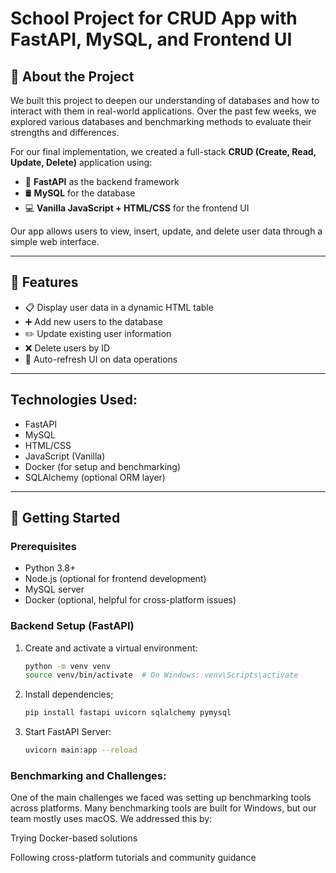 # School Project for CRUD App with FastAPI, MySQL, and Frontend UI 

## 🧠 About the Project

We built this project to deepen our understanding of databases and how to interact with them in real-world applications. Over the past few weeks, we explored various databases and benchmarking methods to evaluate their strengths and differences.

For our final implementation, we created a full-stack **CRUD (Create, Read, Update, Delete)** application using:

- 🐍 **FastAPI** as the backend framework
- 🛢 **MySQL** for the database
- 💻 **Vanilla JavaScript + HTML/CSS** for the frontend UI

Our app allows users to view, insert, update, and delete user data through a simple web interface.

---


## 🔧 Features

- 📋 Display user data in a dynamic HTML table
- ➕ Add new users to the database
- ✏️ Update existing user information
- ❌ Delete users by ID
- 🔄 Auto-refresh UI on data operations

---

## Technologies Used: 
- FastAPI
- MySQL
- HTML/CSS
- JavaScript (Vanilla)
- Docker (for setup and benchmarking)
- SQLAlchemy (optional ORM layer)

---

## 🚀 Getting Started

### Prerequisites

- Python 3.8+
- Node.js (optional for frontend development)
- MySQL server
- Docker (optional, helpful for cross-platform issues)

### Backend Setup (FastAPI)

1. Create and activate a virtual environment:
   ```bash
   python -m venv venv
   source venv/bin/activate  # On Windows: venv\Scripts\activate

2. Install dependencies;
   ```bash
   pip install fastapi uvicorn sqlalchemy pymysql

3. Start FastAPI Server:
   ```bash
   uvicorn main:app --reload


### Benchmarking and Challenges: 
One of the main challenges we faced was setting up benchmarking tools across platforms. Many benchmarking tools are built for Windows, but our team mostly uses macOS. We addressed this by:

Trying Docker-based solutions

Following cross-platform tutorials and community guidance


